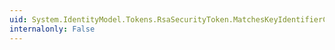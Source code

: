 ```yaml
---
uid: System.IdentityModel.Tokens.RsaSecurityToken.MatchesKeyIdentifierClause(System.IdentityModel.Tokens.SecurityKeyIdentifierClause)
internalonly: False
---
```

